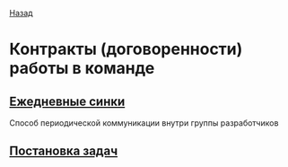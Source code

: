 
[Назад](../../index.md)

# Контракты (договоренности) работы в команде


## [Ежедневные синки](./sync.md)

Способ периодической коммуникации внутри группы разработчиков



## [Постановка задач](./tasks.md)

